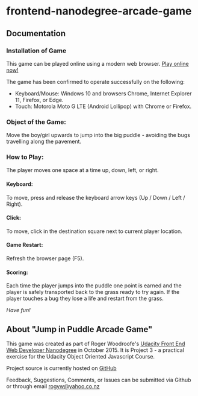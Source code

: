 frontend-nanodegree-arcade-game
===============================

Documentation
-------------

### Installation of Game
This game can be played online using a modern web browser.
[Play online now!](http://rogyw.github.io/frontend-nanodegree-arcade-game/)

The game has been confirmed to operate successfully on the following:
 - Keyboard/Mouse: Windows 10 and browsers Chrome, Internet Explorer 11, Firefox, or Edge.
 - Touch: Motorola Moto G LTE (Android Lollipop) with Chrome or Firefox.

### Object of the Game:
Move the boy/girl upwards to jump into the big puddle - avoiding the bugs travelling along the pavement.

### How to Play:
The player moves one space at a time up, down, left, or right.
#### Keyboard:
To move, press and release the keyboard arrow keys (Up / Down / Left / Right).
#### Click:
To move, click in the destination square next to current player location.
#### Game Restart:
Refresh the browser page (F5).
#### Scoring:
Each time the player jumps into the puddle one point is earned and the player is safely transported back to the grass ready to try again. If the player touches a bug they lose a life and restart from the grass.

_Have fun!_


About "Jump in Puddle Arcade Game"
-----------------------------------
This game was created as part of Roger Woodroofe's [Udacity Front End Web Developer Nanodegree](https://www.udacity.com/course/front-end-web-developer-nanodegree--nd001) in October 2015. It is Project 3 - a practical exercise for the Udacity Object Oriented Javascript Course.

Project source is currently hosted on [GitHub](http://rogyw.github.com/frontend-nanodegree-arcade-game/)

Feedback, Suggestions, Comments, or Issues can be submitted via Github or through email rogyw@yahoo.co.nz

